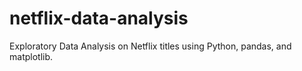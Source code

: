 # netflix-data-analysis
Exploratory Data Analysis on Netflix titles using Python, pandas, and matplotlib.
